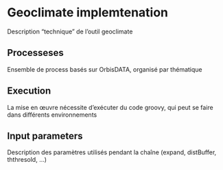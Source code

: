 # Geoclimate implemtenation

Description “technique” de l’outil geoclimate



## Processeses

Ensemble de process basés sur OrbisDATA, organisé par thématique


## Execution

La mise en œuvre nécessite d’exécuter du code groovy, qui peut se faire dans différents environnements


## Input parameters

Description des paramètres utilisés pendant la chaîne (expand, distBuffer, ththresold, ...)
